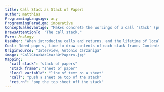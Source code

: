 ```yaml
---
title: Call Stack as Stack of Papers
author: matthias
ProgrammingLanguage: any
ProgrammingParadigm: imperative
ConceptualAdvantage: "Makes concrete the workings of a call 'stack' (push/pop stack frames), and the notion of a 'stack frame'."
DrawsAttentionTo: "The call stack."
Form: Analogy
UseWhen: "When introducing calls and returns, and the lifetime of local variables."
Cost: "Need papers, time to draw contents of each stack frame. Contents of stack frame not easily visible to students unless teacher holds up the stack (or uses a flip chart)."
OriginSource: "Interview, Antonio Carzaniga"
image: "CallStackAsStackOfPapers.jpg"
Mapping:
  "call stack": "stack of papers"
  "stack frame": "sheet of paper"
  "local variable": "line of text on a sheet"
  "call": "push a sheet on top of the stack"
  "return": "pop the top sheet off the stack"
---
```

